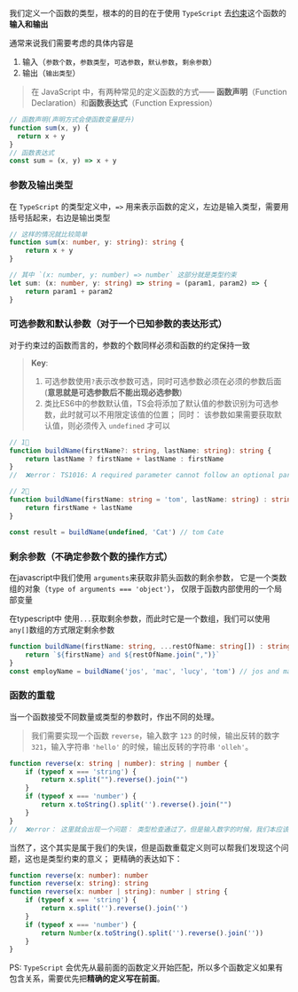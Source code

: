 我们定义一个函数的类型，根本的的目的在于使用 `TypeScript` 去<u>约束</u>这个函数的**输入和输出**

通常来说我们需要考虑的具体内容是

1. 输入（`参数个数`，`参数类型`，`可选参数`，`默认参数`，`剩余参数`）
2. 输出（`输出类型`）

> 在 JavaScript 中，有两种常见的定义函数的方式—— **函数声明**（Function Declaration）和**函数表达式**（Function Expression）

```javascript
// 函数声明(声明方式会使函数变量提升)
function sum(x, y) {
  return x + y
}
// 函数表达式
const sum = (x, y) => x + y
```

### 参数及输出类型

在 `TypeScript` 的类型定义中，`=>` 用来表示函数的定义，左边是输入类型，需要用括号括起来，右边是输出类型

```typescript
// 这样的情况就比较简单
function sum(x: number, y: string): string {
    return x + y
}

// 其中 `(x: number, y: number) => number` 这部分就是类型约束
let sum: (x: number, y: string) => string = (param1, param2) => {
    return param1 + param2
}
```

### 可选参数和默认参数（对于一个已知参数的表达形式）

对于约束过的函数而言的，参数的个数同样必须和函数的约定保持一致

> **Key**:
>
> 1. 可选参数使用`?`表示改参数可选，同时可选参数必须在必须的参数后面(**意思就是可选参数后不能出现必选参数**)
> 2. 类比ES6中的参数默认值，TS会将添加了默认值的参数识别为可选参数，此时就可以不用限定该值的位置； 同时： 该参数如果需要获取默认值，则必须传入 `undefined` 才可以

```typescript
// 1⃣️
function buildName(firstName?: string, lastName: string): string {
    return lastName ? firstName + lastName : firstName
}
//  ❌error： TS1016: A required parameter cannot follow an optional parameter.

// 2⃣️
function buildName(firstName: string = 'tom', lastName: string) : string{
    return firstName + lastName
}

const result = buildName(undefined, 'Cat') // tom Cate 
```



### 剩余参数（不确定参数个数的操作方式）

在javascript中我们使用 `arguments`来获取非箭头函数的剩余参数， 它是一个类数组的对象（`type of arguments === 'object'`）， 仅限于函数内部使用的一个局部变量



在typescript中 使用`...`获取剩余参数，而此时它是一个数组，我们可以使用`any[]`数组的方式限定剩余参数

``` typescript
function buildName(firstName: string, ...restOfName: string[]) : string {
    return `${firstName} and ${restOfName.join(",")}`
}
const employName = buildName('jos', 'mac', 'lucy', 'tom') // jos and mac,lucy,tom	
```



### 函数的重载

当一个函数接受不同数量或类型的参数时，作出不同的处理。

> 我们需要实现一个函数 `reverse`，输入数字 `123` 的时候，输出反转的数字 `321`，输入字符串 `'hello'` 的时候，输出反转的字符串 `'olleh'`。

```typescript
function reverse(x: string | number): string | number {
    if (typeof x === 'string') {
        return x.split("").reverse().join("")
    }
    if (typeof x === 'number') {
        return x.toString().split('').reverse().join("")
    }
}
//  ❌error： 这里就会出现一个问题： 类型检查通过了，但是输入数字的时候，我们本应该获取翻转的数字，但是却变成了字符串。
```

当然了，这个其实是属于我们的失误，但是函数重载定义则可以帮我们发现这个问题，这也是类型约束的意义； 更精确的表达如下：

```typescript
function reverse(x: number): number
function reverse(x: string): string
function reverse(x: number | string): number | string {
    if (typeof x === 'string') {
        return x.split('').reverse().join('')
    }
    if (typeof x === 'number') {
        return Number(x.toString().split('').reverse().join(''))
    }
}
```

PS: `TypeScript` 会优先从最前面的函数定义开始匹配，所以多个函数定义如果有包含关系，需要优先把**精确的定义写在前面**。

